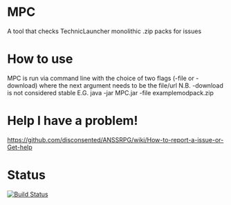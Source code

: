 # MPC
A tool that checks TechnicLauncher monolithic .zip packs for issues

# How to use
MPC is run via command line with the choice of two flags (-file or -download) where the next argument needs to be the file/url
N.B. -download is not considered stable
E.G. java -jar MPC.jar -file examplemodpack.zip

# Help I have a problem!
https://github.com/disconsented/ANSSRPG/wiki/How-to-report-a-issue-or-Get-help

# Status
[![Build Status](https://travis-ci.org/disconsented/MPC.svg?branch=master)](https://travis-ci.org/disconsented/MPC)
